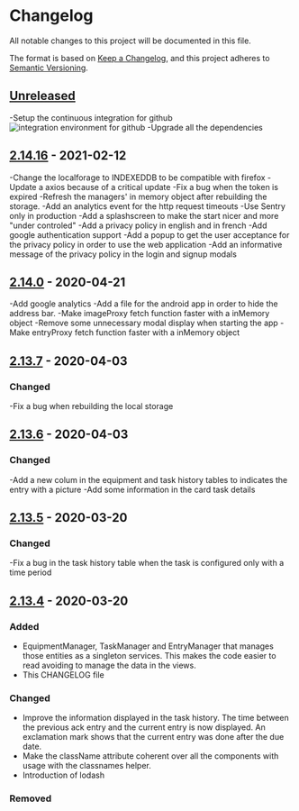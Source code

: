 # Changelog

All notable changes to this project will be documented in this file.

The format is based on [Keep a Changelog](https://keepachangelog.com/en/1.0.0/),
and this project adheres to [Semantic Versioning](https://semver.org/spec/v2.0.0.html).

## [Unreleased]
-Setup the continuous integration for github ![integration environment for github](https://github.com/PauloDevelo/enginemonitor.reactfront/workflows/CI/badge.svg?branch=integration)
-Upgrade all the dependencies

## [2.14.16] - 2021-02-12
-Change the localforage to INDEXEDDB to be compatible with firefox
-Update a axios because of a critical update
-Fix a bug when the token is expired
-Refresh the managers' in memory object after rebuilding the storage.
-Add an analytics event for the http request timeouts
-Use Sentry only in production
-Add a splashscreen to make the start nicer and more "under controled"
-Add a privacy policy in english and in french
-Add google authentication support
-Add a popup to get the user acceptance for the privacy policy in order to use the web application
-Add an informative message of the privacy policy in the login and signup modals

## [2.14.0] - 2020-04-21
-Add google analytics
-Add a file for the android app in order to hide the address bar.
-Make imageProxy fetch function faster with a inMemory object
-Remove some unnecessary modal display when starting the app
-Make entryProxy fetch function faster with a inMemory object

## [2.13.7] - 2020-04-03

### Changed
-Fix a bug when rebuilding the local storage

## [2.13.6] - 2020-04-03

### Changed
-Add a new colum in the equipment and task history tables to indicates the entry with a picture
-Add some information in the card task details

## [2.13.5] - 2020-03-20

### Changed
-Fix a bug in the task history table when the task is configured only with a time period

## [2.13.4] - 2020-03-20

### Added

- EquipmentManager, TaskManager and EntryManager that manages those entities as a singleton services. This makes the code easier to read avoiding to manage the data in the views.
- This CHANGELOG file

### Changed
- Improve the information displayed in the task history. The time between the previous ack entry and the current entry is now displayed. An exclamation mark shows that the current entry was done after the due date.
- Make the className attribute coherent over all the components with usage with the classnames helper.
- Introduction of lodash

### Removed

[unreleased]: https://github.com/PauloDevelo/enginemonitor.reactfront/compare/v2.14.16...integration
[2.14.16]: https://github.com/PauloDevelo/enginemonitor.reactfront/compare/v2.14.0...v2.14.16
[2.14.0]: https://github.com/PauloDevelo/enginemonitor.reactfront/compare/v2.13.7...v2.14.0
[2.13.7]: https://github.com/PauloDevelo/enginemonitor.reactfront/compare/v2.13.6...v2.13.7
[2.13.6]: https://github.com/PauloDevelo/enginemonitor.reactfront/compare/v2.13.5...v2.13.6
[2.13.5]: https://github.com/PauloDevelo/enginemonitor.reactfront/compare/v2.13.4...v2.13.5
[2.13.4]: https://github.com/PauloDevelo/enginemonitor.reactfront/compare/v2.13.3...v2.13.4